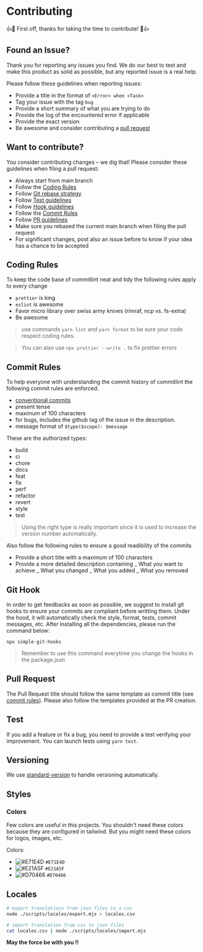# Contributing

:+1::tada: First off, thanks for taking the time to contribute! :tada::+1:

## Found an Issue?

Thank you for reporting any issues you find. We do our best to test and make this product as solid as possible, but any reported issue is a real help.

Please follow these guidelines when reporting issues:

- Provide a title in the format of `<Error> when <Task>`
- Tag your issue with the tag `bug`
- Provide a short summary of what you are trying to do
- Provide the log of the encountered error if applicable
- Provide the exact version
- Be awesome and consider contributing a [pull request](#want-to-contribute)

## Want to contribute?

You consider contributing changes – we dig that!
Please consider these guidelines when filing a pull request:

- Always start from main branch
- Follow the [Coding Rules](#coding-rules)
- Follow [Git rebase strategy](https://www.freecodecamp.org/news/an-introduction-to-git-merge-and-rebase-what-they-are-and-how-to-use-them-131b863785f/#:~:text=of%20both%20branches.-,Git%20Rebase,from%20one%20branch%20to%20another.)
- Follow [Test guidelines](#tests)
- Follow [Hook guidelines](#git-hook)
- Follow the [Commit Rules](#commit-rules)
- Follow [PR guidelines](#pull-request)
- Make sure you rebased the current main branch when filing the pull request
- For significant changes, post also an issue before to know if your idea has a chance to be accepted

## Coding Rules

To keep the code base of commitlint neat and tidy the following rules apply to every change

- `prettier` is king
- `eslint` is awesome
- Favor micro library over swiss army knives (rimraf, ncp vs. fs-extra)
- Be awesome

> use commands `yarn lint` and `yarn format` to be sure your code
> respect coding rules.

> You can also use `npx prettier --write .` to fix prettier errors

## Commit Rules

To help everyone with understanding the commit history of commitlint the following commit rules are enforced.

- [conventional commits](https://www.conventionalcommits.org/en/v1.0.0-beta.3/)
- present tense
- maximum of 100 characters
- for bugs, includes the github tag of the issue in the description.
- message format of `$type($scope): $message`

These are the authorized types:

- build
- ci
- chore
- docs
- feat
- fix
- perf
- refactor
- revert
- style
- test

> Using the right type is really important since it is used to increase the version number automatically.

Also follow the following rules to ensure a good readibility of the commits

- Provide a short title with a maximum of 100 characters
- Provide a more detailed description containing
  _ What you want to achieve
  _ What you changed
  _ What you added
  _ What you removed

## Git Hook

In order to get feedbacks as soon as possible, we suggest to install git hooks to ensure your commits are compliant before writting them.
Under the hood, it will automatically check the style, format, tests, commit messages, etc.
After installing all the dependencies, please run the command below:

```
npx simple-git-hooks
```

> Remember to use this command everytime you change the hooks in the package.json

## Pull Request

The Pull Request title should follow the same template as commit title (see [commit rules](#commit-rules)). Please also follow the templates provided at the PR creation.

## Test

If you add a feature or fix a bug, you need to provide a test verifying your
improvement. You can launch tests using `yarn test`.

## Versioning

We use [standard-version](https://github.com/conventional-changelog/standard-version) to handle versioning
automatically.

## Styles

### Colors

Few colors are useful in this projects. You shouldn't need these colors because they are configured in tailwind. But you might need these colors for logos, images, etc.

Colors:

- ![#E71E4D](https://placehold.co/15x15/E71E4D/E71E4D.png) `#E71E4D`
- ![#E21A5F](https://placehold.co/15x15/E21A5F/E21A5F.png) `#E21A5F`
- ![#D70466](https://placehold.co/15x15/D70466/D70466.png) `#D70466`

## Locales

```bash
# export translations from json files to a csv
node ./scripts/locales/export.mjs > locales.csv

# import translation from csv to json files
cat locales.csv | node ./scripts/locales/import.mjs
```

**May the force be with you !!**
